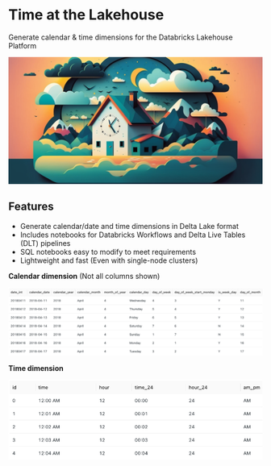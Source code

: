 # Time at the Lakehouse
Generate calendar & time dimensions for the Databricks Lakehouse Platform

![Time at the Lakehouse banner](/img/time_at_the_lakehouse_banner.png "Time at the Lakehouse banner")

## Features
- Generate calendar/date and time dimensions in Delta Lake format
- Includes notebooks for Databricks Workflows and Delta Live Tables (DLT) pipelines
- SQL notebooks easy to modify to meet requirements
- Lightweight and fast (Even with single-node clusters)

  
**Calendar dimension** (Not all columns shown)

![Calendar dimension in the lakehouse](/img/calendar_dimension_screenshot.png "Calendar dimension in the lakehouse")

**Time dimension**

![Time Dimension in the Lakehouse](/img/time_dimension_screenshot.png "Time dimension in the lakehouse")